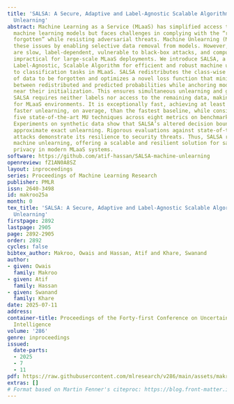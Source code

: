 ```yaml
---
title: 'SALSA: A Secure, Adaptive and Label-Agnostic Scalable Algorithm for Machine
  Unlearning'
abstract: Machine Learning as a Service (MLaaS) has simplified access to powerful
  machine learning models but faces challenges in complying with the “right to be
  forgotten” while resisting adversarial threats. Machine Unlearning (MU) addresses
  these issues by enabling selective data removal from models. However, existing methods
  are slow, label-dependent, vulnerable to black-box attacks, and computationally
  impractical for large-scale MLaaS deployments. We introduce SALSA, a Secure, Adaptive,
  Label-Agnostic, Scalable Algorithm for efficient and robust machine unlearning tailored
  to classification tasks in MLaaS. SALSA redistributes the class-wise predicted probabilities
  of data to be forgotten and optimizes a novel loss function that minimizes the divergence
  between redistributed and predicted probabilities while anchoring model parameters
  near their initialization. This ensures simultaneous unlearning and generalization.
  SALSA requires neither labels nor access to the remaining data, making it ideal
  for MLaaS environments. It is exceptionally fast, achieving at least $25\times$
  faster unlearning, on average, than the fastest baseline, while consistently outperforming
  five state-of-the-art MU techniques across eight metrics on benchmark datasets.
  Experiments on synthetic data show that SALSA’s altered decision boundaries closely
  approximate exact unlearning. Rigorous evaluations against state-of-the-art black-box
  attacks demonstrate its resilience to security threats. Thus, SALSA redefines practical
  machine unlearning, offering a scalable and resilient solution for safeguarding
  privacy in modern MLaaS systems.
software: https://github.com/atif-hassan/SALSA-machine-unlearning
openreview: fZ1AN0A8SZ
layout: inproceedings
series: Proceedings of Machine Learning Research
publisher: PMLR
issn: 2640-3498
id: makroo25a
month: 0
tex_title: 'SALSA: A Secure, Adaptive and Label-Agnostic Scalable Algorithm for Machine
  Unlearning'
firstpage: 2892
lastpage: 2905
page: 2892-2905
order: 2892
cycles: false
bibtex_author: Makroo, Owais and Hassan, Atif and Khare, Swanand
author:
- given: Owais
  family: Makroo
- given: Atif
  family: Hassan
- given: Swanand
  family: Khare
date: 2025-07-11
address:
container-title: Proceedings of the Forty-first Conference on Uncertainty in Artificial
  Intelligence
volume: '286'
genre: inproceedings
issued:
  date-parts:
  - 2025
  - 7
  - 11
pdf: https://raw.githubusercontent.com/mlresearch/v286/main/assets/makroo25a/makroo25a.pdf
extras: []
# Format based on Martin Fenner's citeproc: https://blog.front-matter.io/posts/citeproc-yaml-for-bibliographies/
---
```

